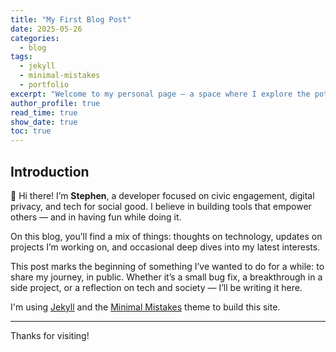 ```yaml
---
title: "My First Blog Post"
date: 2025-05-26
categories:
  - blog
tags:
  - jekyll
  - minimal-mistakes
  - portfolio
excerpt: "Welcome to my personal page — a space where I explore the potential for technology to uplift others, share the lessons I learn, and build in the open."
author_profile: true
read_time: true
show_date: true
toc: true
---
```


## Introduction

👋 Hi there! I’m **Stephen**, a developer focused on civic engagement, digital privacy, and tech for social good. I believe in building tools that empower others — and in having fun while doing it.

On this blog, you’ll find a mix of things: thoughts on technology, updates on projects I’m working on, and occasional deep dives into my latest interests.

This post marks the beginning of something I’ve wanted to do for a while: to share my journey, in public. Whether it’s a small bug fix, a breakthrough in a side project, or a reflection on tech and society — I’ll be writing it here.

I'm using [Jekyll](https://jekyllrb.com) and the [Minimal Mistakes](https://mmistakes.github.io/minimal-mistakes/) theme to build this site. 

---

Thanks for visiting!
